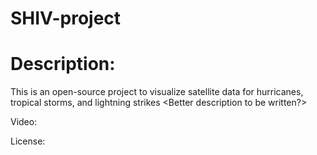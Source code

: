 # SHIV-project

# Description:
This is an open-source project to visualize satellite data for hurricanes, tropical storms, and lightning strikes
<Better description to be written?>

Video:
<Link goes here>

License:
<We need to find an open-source license that works for us>
  
